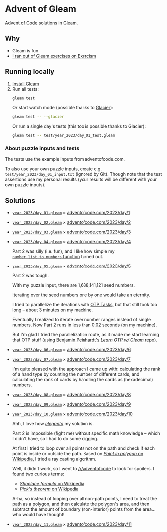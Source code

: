 # Advent of Gleam

[Advent of Code](https://adventofcode.com/) solutions in [Gleam](https://gleam.run/).

## Why

- Gleam is fun
- [I ran out of Gleam exercises on Exercism](https://exercism.org/profiles/mtsknn/solutions?track_slug=gleam)

## Running locally

1. [Install Gleam](https://gleam.run/getting-started/installing/)
2. Run all tests:
   ```sh
   gleam test
   ```
   Or start watch mode
   (possible thanks to [Glacier](https://github.com/inoas/glacier)):
   ```sh
   gleam test -- --glacier
   ```
   Or run a single day's tests
   (this too is possible thanks to Glacier):
   ```sh
   gleam test -- test/year_2023/day_01_test.gleam
   ```

### About puzzle inputs and tests

The tests use the example inputs from adventofcode.com.

To also use your own puzzle inputs,
create e.g. `test/year_2023/day_01_input.txt` (ignored by Git).
Though note that the test assertions use my personal results
(your results will be different with your own puzzle inputs).

## Solutions

- [`year_2023/day_01.gleam`](./src/year_2023/day_01.gleam) × [adventofcode.com/2023/day/1](https://adventofcode.com/2023/day/1)
- [`year_2023/day_02.gleam`](./src/year_2023/day_02.gleam) × [adventofcode.com/2023/day/2](https://adventofcode.com/2023/day/2)
- [`year_2023/day_03.gleam`](./src/year_2023/day_03.gleam) × [adventofcode.com/2023/day/3](https://adventofcode.com/2023/day/3)
- [`year_2023/day_04.gleam`](./src/year_2023/day_04.gleam) × [adventofcode.com/2023/day/4](https://adventofcode.com/2023/day/4)

  Part 2 was silly (i.e. fun),
  and I like how simple my
  [`number_list_to_numbers` function](https://github.com/mtsknn/advent-of-gleam/blob/b283e0c8386fc3794dc8744ec890b38e49bc0acd/src/year_2023/day_04.gleam#L60-L64)
  turned out.

- [`year_2023/day_05.gleam`](./src/year_2023/day_05.gleam) × [adventofcode.com/2023/day/5](https://adventofcode.com/2023/day/5)

  Part 2 was tough.

  With my puzzle input,
  there are 1,638,141,121 seed numbers.

  Iterating over the seed numbers one by one would take an eternity.

  I tried to parallelize the iterations with [OTP Tasks](https://hexdocs.pm/gleam_otp/gleam/otp/task.html),
  but that still took too long –
  about 3 minutes on my machine.

  Eventually I realized to iterate over number ranges instead of single numbers.
  Now Part 2 runs in less than 0.02 seconds (on my machine).

  But I'm glad I tried the parallelization route,
  as it made me start learning that OTP stuff
  (using [Benjamin Peinhardt's _Learn OTP w/ Gleam_ repo](https://github.com/bcpeinhardt/learn_otp_with_gleam)).

- [`year_2023/day_06.gleam`](./src/year_2023/day_06.gleam) × [adventofcode.com/2023/day/6](https://adventofcode.com/2023/day/6)
- [`year_2023/day_07.gleam`](./src/year_2023/day_07.gleam) × [adventofcode.com/2023/day/7](https://adventofcode.com/2023/day/7)

  I'm quite pleased with the approach I came up with:
  calculating the rank of a hand type by counting the number of different cards,
  and calculating the rank of cards by handling the cards as (hexadecimal) numbers.

- [`year_2023/day_08.gleam`](./src/year_2023/day_08.gleam) × [adventofcode.com/2023/day/8](https://adventofcode.com/2023/day/8)
- [`year_2023/day_09.gleam`](./src/year_2023/day_09.gleam) × [adventofcode.com/2023/day/9](https://adventofcode.com/2023/day/9)
- [`year_2023/day_10.gleam`](./src/year_2023/day_10.gleam) × [adventofcode.com/2023/day/10](https://adventofcode.com/2023/day/10)

  Ahh, I love how [_eleganto_](https://www.youtube.com/watch?v=Ywr5E_q8hiM) my solution is.

  Part 2 is impossible (fight me) without specific math knowledge –
  which I didn't have,
  so I had to do some digging.

  At first I tried to loop over all points not on the path
  and check if each point is inside or outside the path.
  Based on [_Point in polygon_ on Wikipedia](https://en.wikipedia.org/wiki/Point_in_polygon),
  I tried a ray casting algorithm.

  Well, it didn't work,
  so I went to [/r/adventofcode](https://old.reddit.com/r/adventofcode/) to look for spoilers.
  I found two curious terms:

  - [_Shoelace formula_ on Wikipedia](https://en.wikipedia.org/wiki/Shoelace_formula)
  - [_Pick's theorem_ on Wikipedia](https://en.wikipedia.org/wiki/Pick%27s_theorem)

  A-ha, so instead of looping over all non-path points,
  I need to treat the path as a polygon,
  and then calculate the polygon's area,
  and then subtract the amount of boundary (non-interior) points from the area...
  who would have thought!

- [`year_2023/day_11.gleam`](./src/year_2023/day_11.gleam) × [adventofcode.com/2023/day/11](https://adventofcode.com/2023/day/11)
